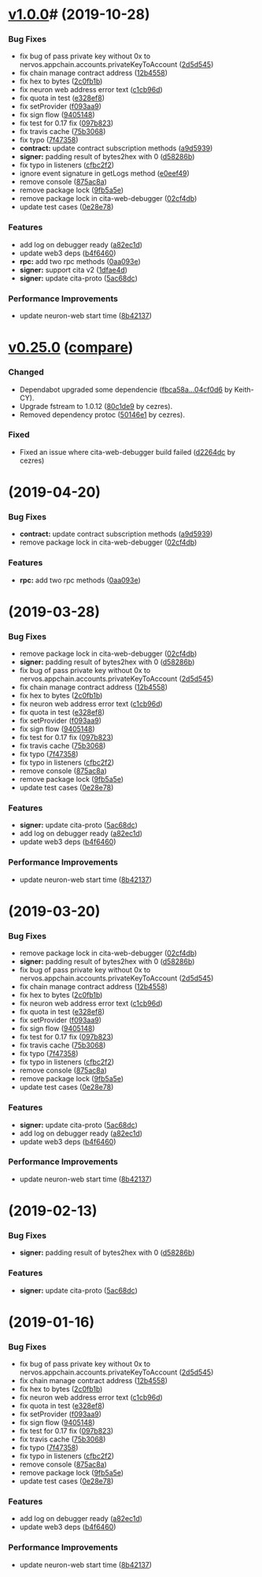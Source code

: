 # [v1.0.0](https://github.com/cryptape/cita-sdk-js/releases/tag/@cryptape/cita-sdk@1.0.0)#  (2019-10-28)


### Bug Fixes

* fix bug of pass private key without 0x to nervos.appchain.accounts.privateKeyToAccount ([2d5d545](https://github.com/cryptape/cita-sdk-js/commit/2d5d545df12aa229e04b4a6daf75b8a3eb903e90))
* fix chain manage contract address ([12b4558](https://github.com/cryptape/cita-sdk-js/commit/12b4558dbc6ead33f59f777cf1312ca50a8df43d))
* fix hex to bytes ([2c0fb1b](https://github.com/cryptape/cita-sdk-js/commit/2c0fb1b9f546f2f26055d7b1856c0a99f45f96f3))
* fix neuron web address error text ([c1cb96d](https://github.com/cryptape/cita-sdk-js/commit/c1cb96dc181b0b5a53c282b4e39cc6c8b79d75d0))
* fix quota in test ([e328ef8](https://github.com/cryptape/cita-sdk-js/commit/e328ef8c669552c029dc814bcde59e303a0785b6))
* fix setProvider ([f093aa9](https://github.com/cryptape/cita-sdk-js/commit/f093aa999b2fbda1d2045978feee27a3ebaab8c5))
* fix sign flow ([9405148](https://github.com/cryptape/cita-sdk-js/commit/9405148462331cf8efb21de7f7f6c3c3202e6724))
* fix test for 0.17 fix ([097b823](https://github.com/cryptape/cita-sdk-js/commit/097b82368f71de2fab08427ad7c191877927f4f7))
* fix travis cache ([75b3068](https://github.com/cryptape/cita-sdk-js/commit/75b3068fc9257fad557dd39a63b16e3203f3ee03))
* fix typo ([7f47358](https://github.com/cryptape/cita-sdk-js/commit/7f47358346e0d26625a530122a72592ae9e65e3c))
* **contract:** update contract subscription methods ([a9d5939](https://github.com/cryptape/cita-sdk-js/commit/a9d59390c3f2ca430c86b268325091411c489ffc))
* **signer:** padding result of bytes2hex with 0 ([d58286b](https://github.com/cryptape/cita-sdk-js/commit/d58286b2f10417089bf5b2a806a2ee64354c0034))
* fix typo in listeners ([cfbc2f2](https://github.com/cryptape/cita-sdk-js/commit/cfbc2f215dac35f6cc2cc8c9298dc0417e8d6f7a))
* ignore event signature in getLogs method ([e0eef49](https://github.com/cryptape/cita-sdk-js/commit/e0eef499bb7b73032f9616b4d830f1667c44ce08))
* remove console ([875ac8a](https://github.com/cryptape/cita-sdk-js/commit/875ac8a045b6d7613ac5a36aa883782d4219e92f))
* remove package lock ([9fb5a5e](https://github.com/cryptape/cita-sdk-js/commit/9fb5a5e8c2bec9d374fa4a0f3c31e8bc39989a01))
* remove package lock in cita-web-debugger ([02cf4db](https://github.com/cryptape/cita-sdk-js/commit/02cf4dbe7d76a1c97d6d3b2254913ea84b43b657))
* update test cases ([0e28e78](https://github.com/cryptape/cita-sdk-js/commit/0e28e786ee96aa53ab366fdc9a56c3f4211cd3b4))


### Features

* add log on debugger ready ([a82ec1d](https://github.com/cryptape/cita-sdk-js/commit/a82ec1d4ffab37a47bde361b2b8f21fea2477d3a))
* update web3 deps ([b4f6460](https://github.com/cryptape/cita-sdk-js/commit/b4f6460ad9b1d527ea5f420c551ada0414039341))
* **rpc:** add two rpc methods ([0aa093e](https://github.com/cryptape/cita-sdk-js/commit/0aa093e2228a88b84524bc62d131228a67cd3dbe))
* **signer:** support cita v2 ([1dfae4d](https://github.com/cryptape/cita-sdk-js/commit/1dfae4d6929508966ced54fcb2d5762ac75b63dd))
* **signer:** update cita-proto ([5ac68dc](https://github.com/cryptape/cita-sdk-js/commit/5ac68dc3f5c4b6842894aea0e54ff7b3750e75ae))


### Performance Improvements

* update neuron-web start time ([8b42137](https://github.com/cryptape/cita-sdk-js/commit/8b421373ef2afe5bd0bb44d52881fbfde27cd04d))



# [v0.25.0](https://github.com/cryptape/cita-sdk-js/releases/tag/@cryptape/cita-sdk@0.25.0) ([compare](https://github.com/cryptape/cita-sdk-js/compare/@cryptape/cita-sdk@0.24.1...@cryptape/cita-sdk@0.25.0))

### Changed

* Dependabot upgraded some dependencie ([fbca58a...04cf0d6](https://github.com/cryptape/cita-sdk-js/compare/fbca58a...72c0176) by Keith-CY).
* Upgrade fstream to 1.0.12 ([80c1de9](https://github.com/cryptape/cita-sdk-js/pull/202/commits/80c1de925c2fb3f4d5b66a4145c818dc66da7a41) by cezres).
* Removed dependency protoc ([50146e1](https://github.com/cryptape/cita-sdk-js/pull/202/commits/50146e1eee19a78f4cb1c644b9179710e73ff500) by cezres).

### Fixed

* Fixed an issue where cita-web-debugger build failed ([d2264dc](https://github.com/cryptape/cita-sdk-js/pull/202/commits/d2264dcef5589ea07a6f107734d4ef60e2ac5aa2) by cezres)



#  (2019-04-20)


### Bug Fixes

* **contract:** update contract subscription methods ([a9d5939](https://github.com/cryptape/cita-sdk-js/commit/a9d5939))
* remove package lock in cita-web-debugger ([02cf4db](https://github.com/cryptape/cita-sdk-js/commit/02cf4db))


### Features

* **rpc:** add two rpc methods ([0aa093e](https://github.com/cryptape/cita-sdk-js/commit/0aa093e))



#  (2019-03-28)


### Bug Fixes

* remove package lock in cita-web-debugger ([02cf4db](https://github.com/cryptape/cita-sdk-js/commit/02cf4db))
* **signer:** padding result of bytes2hex with 0 ([d58286b](https://github.com/cryptape/cita-sdk-js/commit/d58286b))
* fix bug of pass private key without 0x to nervos.appchain.accounts.privateKeyToAccount ([2d5d545](https://github.com/cryptape/cita-sdk-js/commit/2d5d545))
* fix chain manage contract address ([12b4558](https://github.com/cryptape/cita-sdk-js/commit/12b4558))
* fix hex to bytes ([2c0fb1b](https://github.com/cryptape/cita-sdk-js/commit/2c0fb1b))
* fix neuron web address error text ([c1cb96d](https://github.com/cryptape/cita-sdk-js/commit/c1cb96d))
* fix quota in test ([e328ef8](https://github.com/cryptape/cita-sdk-js/commit/e328ef8))
* fix setProvider ([f093aa9](https://github.com/cryptape/cita-sdk-js/commit/f093aa9))
* fix sign flow ([9405148](https://github.com/cryptape/cita-sdk-js/commit/9405148))
* fix test for 0.17 fix ([097b823](https://github.com/cryptape/cita-sdk-js/commit/097b823))
* fix travis cache ([75b3068](https://github.com/cryptape/cita-sdk-js/commit/75b3068))
* fix typo ([7f47358](https://github.com/cryptape/cita-sdk-js/commit/7f47358))
* fix typo in listeners ([cfbc2f2](https://github.com/cryptape/cita-sdk-js/commit/cfbc2f2))
* remove console ([875ac8a](https://github.com/cryptape/cita-sdk-js/commit/875ac8a))
* remove package lock ([9fb5a5e](https://github.com/cryptape/cita-sdk-js/commit/9fb5a5e))
* update test cases ([0e28e78](https://github.com/cryptape/cita-sdk-js/commit/0e28e78))


### Features

* **signer:** update cita-proto ([5ac68dc](https://github.com/cryptape/cita-sdk-js/commit/5ac68dc))
* add log on debugger ready ([a82ec1d](https://github.com/cryptape/cita-sdk-js/commit/a82ec1d))
* update web3 deps ([b4f6460](https://github.com/cryptape/cita-sdk-js/commit/b4f6460))


### Performance Improvements

* update neuron-web start time ([8b42137](https://github.com/cryptape/cita-sdk-js/commit/8b42137))



#  (2019-03-20)


### Bug Fixes

* remove package lock in cita-web-debugger ([02cf4db](https://github.com/cryptape/cita-sdk-js/commit/02cf4db))
* **signer:** padding result of bytes2hex with 0 ([d58286b](https://github.com/cryptape/cita-sdk-js/commit/d58286b))
* fix bug of pass private key without 0x to nervos.appchain.accounts.privateKeyToAccount ([2d5d545](https://github.com/cryptape/cita-sdk-js/commit/2d5d545))
* fix chain manage contract address ([12b4558](https://github.com/cryptape/cita-sdk-js/commit/12b4558))
* fix hex to bytes ([2c0fb1b](https://github.com/cryptape/cita-sdk-js/commit/2c0fb1b))
* fix neuron web address error text ([c1cb96d](https://github.com/cryptape/cita-sdk-js/commit/c1cb96d))
* fix quota in test ([e328ef8](https://github.com/cryptape/cita-sdk-js/commit/e328ef8))
* fix setProvider ([f093aa9](https://github.com/cryptape/cita-sdk-js/commit/f093aa9))
* fix sign flow ([9405148](https://github.com/cryptape/cita-sdk-js/commit/9405148))
* fix test for 0.17 fix ([097b823](https://github.com/cryptape/cita-sdk-js/commit/097b823))
* fix travis cache ([75b3068](https://github.com/cryptape/cita-sdk-js/commit/75b3068))
* fix typo ([7f47358](https://github.com/cryptape/cita-sdk-js/commit/7f47358))
* fix typo in listeners ([cfbc2f2](https://github.com/cryptape/cita-sdk-js/commit/cfbc2f2))
* remove console ([875ac8a](https://github.com/cryptape/cita-sdk-js/commit/875ac8a))
* remove package lock ([9fb5a5e](https://github.com/cryptape/cita-sdk-js/commit/9fb5a5e))
* update test cases ([0e28e78](https://github.com/cryptape/cita-sdk-js/commit/0e28e78))


### Features

* **signer:** update cita-proto ([5ac68dc](https://github.com/cryptape/cita-sdk-js/commit/5ac68dc))
* add log on debugger ready ([a82ec1d](https://github.com/cryptape/cita-sdk-js/commit/a82ec1d))
* update web3 deps ([b4f6460](https://github.com/cryptape/cita-sdk-js/commit/b4f6460))


### Performance Improvements

* update neuron-web start time ([8b42137](https://github.com/cryptape/cita-sdk-js/commit/8b42137))



# (2019-02-13)

### Bug Fixes

- **signer:** padding result of bytes2hex with 0 ([d58286b](https://github.com/cryptape/cita-sdk-js/commit/d58286b))

### Features

- **signer:** update cita-proto ([5ac68dc](https://github.com/cryptape/cita-sdk-js/commit/5ac68dc))

# (2019-01-16)

### Bug Fixes

- fix bug of pass private key without 0x to nervos.appchain.accounts.privateKeyToAccount ([2d5d545](https://github.com/cryptape/cita-sdk-js/commit/2d5d545))
- fix chain manage contract address ([12b4558](https://github.com/cryptape/cita-sdk-js/commit/12b4558))
- fix hex to bytes ([2c0fb1b](https://github.com/cryptape/cita-sdk-js/commit/2c0fb1b))
- fix neuron web address error text ([c1cb96d](https://github.com/cryptape/cita-sdk-js/commit/c1cb96d))
- fix quota in test ([e328ef8](https://github.com/cryptape/cita-sdk-js/commit/e328ef8))
- fix setProvider ([f093aa9](https://github.com/cryptape/cita-sdk-js/commit/f093aa9))
- fix sign flow ([9405148](https://github.com/cryptape/cita-sdk-js/commit/9405148))
- fix test for 0.17 fix ([097b823](https://github.com/cryptape/cita-sdk-js/commit/097b823))
- fix travis cache ([75b3068](https://github.com/cryptape/cita-sdk-js/commit/75b3068))
- fix typo ([7f47358](https://github.com/cryptape/cita-sdk-js/commit/7f47358))
- fix typo in listeners ([cfbc2f2](https://github.com/cryptape/cita-sdk-js/commit/cfbc2f2))
- remove console ([875ac8a](https://github.com/cryptape/cita-sdk-js/commit/875ac8a))
- remove package lock ([9fb5a5e](https://github.com/cryptape/cita-sdk-js/commit/9fb5a5e))
- update test cases ([0e28e78](https://github.com/cryptape/cita-sdk-js/commit/0e28e78))

### Features

- add log on debugger ready ([a82ec1d](https://github.com/cryptape/cita-sdk-js/commit/a82ec1d))
- update web3 deps ([b4f6460](https://github.com/cryptape/cita-sdk-js/commit/b4f6460))

### Performance Improvements

- update neuron-web start time ([8b42137](https://github.com/cryptape/cita-sdk-js/commit/8b42137))
